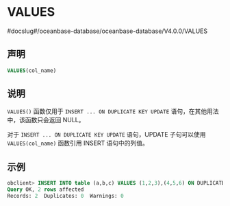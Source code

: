 VALUES 
===========================
#docslug#/oceanbase-database/oceanbase-database/V4.0.0/VALUES


声明 
-----------------------

```sql
VALUES(col_name)
```



说明 
-----------------------

`VALUES()` 函数仅用于 `INSERT ... ON DUPLICATE KEY UPDATE` 语句，在其他用法中，该函数只会返回 NULL。

对于 `INSERT ... ON DUPLICATE KEY UPDATE` 语句，UPDATE 子句可以使用 `VALUES(col_name)` 函数引用 INSERT 语句中的列值。

示例 
-----------------------

```sql
obclient> INSERT INTO table (a,b,c) VALUES (1,2,3),(4,5,6) ON DUPLICATE KEY UPDATE c=VALUES(a)+VALUES(b);
Query OK, 2 rows affected 
Records: 2  Duplicates: 0  Warnings: 0
```


